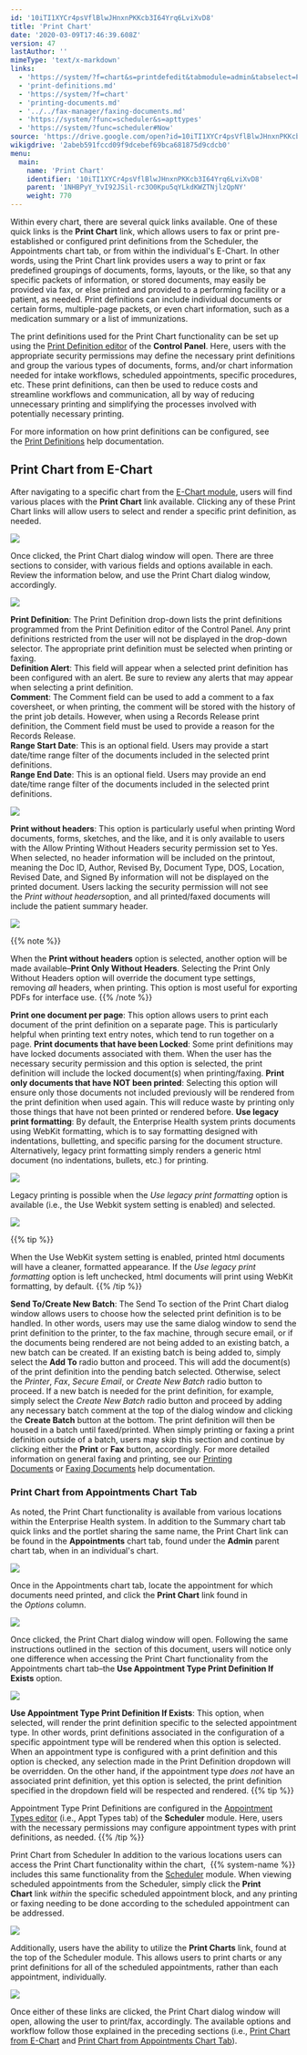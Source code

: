 ```yaml
---
id: '10iTI1XYCr4psVflBlwJHnxnPKKcb3I64Yrq6LviXvD8'
title: 'Print Chart'
date: '2020-03-09T17:46:39.608Z'
version: 47
lastAuthor: ''
mimeType: 'text/x-markdown'
links:
  - 'https://system/?f=chart&s=printdefedit&tabmodule=admin&tabselect=Print+Definitions'
  - 'print-definitions.md'
  - 'https://system/?f=chart'
  - 'printing-documents.md'
  - '../../fax-manager/faxing-documents.md'
  - 'https://system/?func=scheduler&s=apttypes'
  - 'https://system/?func=scheduler#Now'
source: 'https://drive.google.com/open?id=10iTI1XYCr4psVflBlwJHnxnPKKcb3I64Yrq6LviXvD8'
wikigdrive: '2abeb591fccd09f9dcebef69bca681875d9cdcb0'
menu:
  main:
    name: 'Print Chart'
    identifier: '10iTI1XYCr4psVflBlwJHnxnPKKcb3I64Yrq6LviXvD8'
    parent: '1NHBPyY_YvI92JSil-rc3O0Kpu5qYLkdKWZTNjlzQpNY'
    weight: 770
---
```

Within every chart, there are several quick links available. One of these quick links is the **Print Chart** link, which allows users to fax or print pre-established or configured print definitions from the Scheduler, the Appointments chart tab, or from within the individual's E-Chart. In other words, using the Print Chart link provides users a way to print or fax predefined groupings of documents, forms, layouts, or the like, so that any specific packets of information, or stored documents, may easily be provided via fax, or else printed and provided to a performing facility or a patient, as needed. Print definitions can include individual documents or certain forms, multiple-page packets, or even chart information, such as a medication summary or a list of immunizations.

The print definitions used for the Print Chart functionality can be set up using the [Print Definition editor](https://system/?f=chart&s=printdefedit&tabmodule=admin&tabselect=Print+Definitions) of the **Control Panel**. Here, users with the appropriate security permissions may define the necessary print definitions and group the various types of documents, forms, and/or chart information needed for intake workflows, scheduled appointments, specific procedures, etc. These print definitions, can then be used to reduce costs and streamline workflows and communication, all by way of reducing unnecessary printing and simplifying the processes involved with potentially necessary printing.

For more information on how print definitions can be configured, see the [Print Definitions](print-definitions.md) help documentation.
  
## Print Chart from E-Chart   
  
After navigating to a specific chart from the [E-Chart module](https://system/?f=chart), users will find various places with the **Print Chart** link available. Clicking any of these Print Chart links will allow users to select and render a specific print definition, as needed.

  
![](../print-chart.assets/10000201000004AF0000012DF2631E2CF21A47F6.png)  


Once clicked, the Print Chart dialog window will open. There are three sections to consider, with various fields and options available in each. Review the information below, and use the Print Chart dialog window, accordingly.

  
![](../print-chart.assets/10000201000001EF000001C48753DB36E4CF6B42.png)  


**Print Definition**: The Print Definition drop-down lists the print definitions programmed from the Print Definition editor of the Control Panel. Any print definitions restricted from the user will not be displayed in the drop-down selector. The appropriate print definition must be selected when printing or faxing.  
**Definition Alert**: This field will appear when a selected print definition has been configured with an alert. Be sure to review any alerts that may appear when selecting a print definition.  
**Comment**: The Comment field can be used to add a comment to a fax coversheet, or when printing, the comment will be stored with the history of the print job details. However, when using a Records Release print definition, the Comment field must be used to provide a reason for the Records Release.  
**Range Start Date**: This is an optional field. Users may provide a start date/time range filter of the documents included in the selected print definitions.  
**Range End Date**: This is an optional field. Users may provide an end date/time range filter of the documents included in the selected print definitions.

  
![](../print-chart.assets/10000201000001F5000000AD525DB4F35A6CA87B.png)  


**Print without headers**: This option is particularly useful when printing Word documents, forms, sketches, and the like, and it is only available to users with the Allow Printing Without Headers security permission set to Yes. When selected, no header information will be included on the printout, meaning the Doc ID, Author, Revised By, Document Type, DOS, Location, Revised Date, and Signed By information will not be displayed on the printed document. Users lacking the security permission will not see the *Print without headers*option, and all printed/faxed documents will include the patient summary header.

  
![](../print-chart.assets/10000000000001D2000001075E86BABABB95551C.png)  


{{% note %}}

When the **Print without headers** option is selected, another option will be made available–**Print Only Without Headers**. Selecting the Print Only Without Headers option will override the document type settings, removing *all* headers, when printing. This option is most useful for exporting PDFs for interface use.
{{% /note %}}

**Print one document per page**: This option allows users to print each document of the print definition on a separate page. This is particularly helpful when printing text entry notes, which tend to run together on a page.
**Print documents that have been Locked**: Some print definitions may have locked documents associated with them. When the user has the necessary security permission and this option is selected, the print definition will include the locked document(s) when printing/faxing.
**Print only documents that have NOT been printed**: Selecting this option will ensure only those documents not included previously will be rendered from the print definition when used again. This will reduce waste by printing only those things that have not been printed or rendered before.
**Use legacy print formatting**: By default, the Enterprise Health system prints documents using WebKit formatting, which is to say formatting designed with indentations, bulletting, and specific parsing for the document structure. Alternatively, legacy print formatting simply renders a generic html document (no indentations, bullets, etc.) for printing.

  
![](../print-chart.assets/100000000000027000000158A53F33EA6C6A6370.gif)  


Legacy printing is possible when the *Use legacy print formatting* option is available (i.e., the Use Webkit system setting is enabled) and selected.

  
![](../print-chart.assets/10000201000001B70000003E7C024B62AB371731.png)  


{{% tip %}}

When the Use WebKit system setting is enabled, printed html documents will have a cleaner, formatted appearance. If the *Use legacy print formatting* option is left unchecked, html documents will print using WebKit formatting, by default.
{{% /tip %}}

**Send To/Create New Batch**: The Send To section of the Print Chart dialog window allows users to choose how the selected print definition is to be handled. In other words, users may use the same dialog window to send the print definition to the printer, to the fax machine, through secure email, or if the documents being rendered are not being added to an existing batch, a new batch can be created. If an existing batch is being added to, simply select the **Add To** radio button and proceed. This will add the document(s) of the print definition into the pending batch selected. Otherwise, select the *Printer*, *Fax*, *Secure Email*, or *Create New Batch* radio button to proceed. If a new batch is needed for the print definition, for example, simply select the *Create New Batch* radio button and proceed by adding any necessary batch comment at the top of the dialog window and clicking the **Create Batch** button at the bottom. The print definition will then be housed in a batch until faxed/printed. When simply printing or faxing a print definition outside of a batch, users may skip this section and continue by clicking either the **Print** or **Fax** button, accordingly.
For more detailed information on general faxing and printing, see our [Printing Documents](printing-documents.md) or [Faxing Documents](../../fax-manager/faxing-documents.md) help documentation.
  
### Print Chart from Appointments Chart Tab   

As noted, the Print Chart functionality is available from various locations within the Enterprise Health system. In addition to the Summary chart tab quick links and the portlet sharing the same name, the Print Chart link can be found in the **Appointments** chart tab, found under the **Admin** parent chart tab, when in an individual's chart.

  
![](../print-chart.assets/10000201000004FA00000180E68FC3212CF61AAE.png)  


Once in the Appointments chart tab, locate the appointment for which documents need printed, and click the **Print Chart** link found in the *Options* column.

  
![](../print-chart.assets/10000201000004AB000001BC9E091B6935C74106.png)  


Once clicked, the Print Chart dialog window will open. Following the same instructions outlined in the  section of this document, users will notice only one difference when accessing the Print Chart functionality from the Appointments chart tab–the **Use Appointment Type Print Definition If Exists** option.

  
![](../print-chart.assets/10000201000001EE000001EA382D6B98C348A54C.png)  


**Use Appointment Type Print Definition If Exists**: This option, when selected, will render the print definition specific to the selected appointment type. In other words, print definitions associated in the configuration of a specific appointment type will be rendered when this option is selected. When an appointment type is configured with a print definition and this option is checked, any selection made in the Print Definition dropdown will be overridden. On the other hand, if the appointment type *does not* have an associated print definition, yet this option is selected, the print definition specified in the dropdown field will be respected and rendered.
{{% tip %}}

Appointment Type Print Definitions are configured in the [Appointment Types editor](https://system/?func=scheduler&s=apttypes) (i.e., Appt Types tab) of the **Scheduler** module. Here, users with the necessary permissions may configure appointment types with print definitions, as needed.
{{% /tip %}}

Print Chart from Scheduler
In addition to the various locations users can access the Print Chart functionality within the chart,  {{% system-name %}} includes this same functionality from the [Scheduler](https://system/?func=scheduler#Now) module. When viewing scheduled appointments from the Scheduler, simply click the **Print Chart** link *within* the specific scheduled appointment block, and any printing or faxing needing to be done according to the scheduled appointment can be addressed.

  
![](../print-chart.assets/10000201000004B80000018353926B69BAE4575E.png)  


Additionally, users have the ability to utilize the **Print Charts** link, found at the top of the Scheduler module. This allows users to print charts or any print definitions for all of the scheduled appointments, rather than each appointment, individually.

  
![](../print-chart.assets/10000201000004B80000018305372038002D96B1.png)  


Once either of these links are clicked, the Print Chart dialog window will open, allowing the user to print/fax, accordingly. The available options and workflow follow those explained in the preceding sections (i.e., [Print Chart from E-Chart](#gjdgxs) and [Print Chart from Appointments Chart Tab](#30j0zll)).
